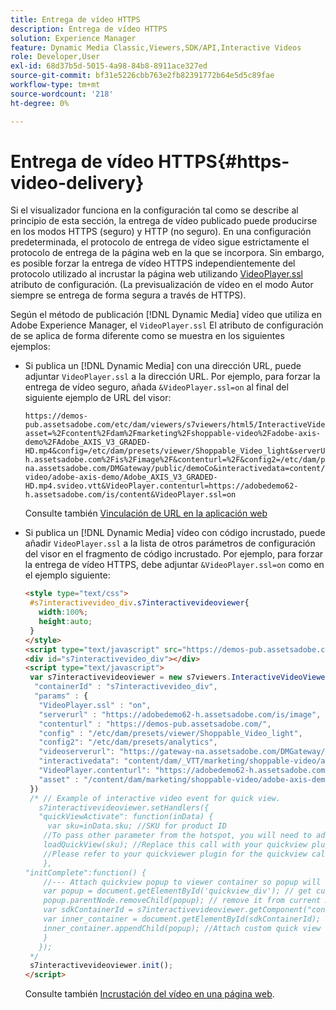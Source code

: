 ```yaml
---
title: Entrega de vídeo HTTPS
description: Entrega de vídeo HTTPS
solution: Experience Manager
feature: Dynamic Media Classic,Viewers,SDK/API,Interactive Videos
role: Developer,User
exl-id: 68d37b5d-5015-4a98-84b8-8911ace327ed
source-git-commit: bf31e5226cbb763e2fb82391772b64e5d5c89fae
workflow-type: tm+mt
source-wordcount: '218'
ht-degree: 0%

---
```


# Entrega de vídeo HTTPS{#https-video-delivery}

<!-- >[!NOTE]
>
>Secure Video Delivery only applies to AEM 6.2 with the installation of [Feature Pack-13480](https://www.adobeaemcloud.com/content/marketplace/marketplaceProxy.html?packagePath=/content/companies/public/adobe/packages/cq620/featurepack/cq-6.2.0-featurepack-13480) and to AEM 6.1 with installation of [Feature Pack NPR-15011](https://www.adobeaemcloud.com/content/marketplace/marketplaceProxy.html?packagePath=/content/companies/public/adobe/packages/cq610/featurepack/cq-6.1.0-featurepack-15011). -->

Si el visualizador funciona en la configuración tal como se describe al principio de esta sección, la entrega de vídeo publicado puede producirse en los modos HTTPS (seguro) y HTTP (no seguro). En una configuración predeterminada, el protocolo de entrega de vídeo sigue estrictamente el protocolo de entrega de la página web en la que se incorpora. Sin embargo, es posible forzar la entrega de vídeo HTTPS independientemente del protocolo utilizado al incrustar la página web utilizando [VideoPlayer.ssl](../../c-html5-aem-asset-viewers/c-html5-aem-int-video/r-html5-aem-int-video-config-attrib/r-html5-aem-int-video-config-attrib-videoplayer-ssl.md#reference-c28e1b700977493eadab5489458d7771) atributo de configuración. (La previsualización de vídeo en el modo Autor siempre se entrega de forma segura a través de HTTPS).

Según el método de publicación [!DNL Dynamic Media] vídeo que utiliza en Adobe Experience Manager, el `VideoPlayer.ssl` El atributo de configuración de se aplica de forma diferente como se muestra en los siguientes ejemplos:

* Si publica un [!DNL Dynamic Media] con una dirección URL, puede adjuntar `VideoPlayer.ssl` a la dirección URL. Por ejemplo, para forzar la entrega de vídeo seguro, añada `&VideoPlayer.ssl=on` al final del siguiente ejemplo de URL del visor:

   ```
   https://demos-pub.assetsadobe.com/etc/dam/viewers/s7viewers/html5/InteractiveVideoViewer.html?asset=%2Fcontent%2Fdam%2Fmarketing%2Fshoppable-video%2Fadobe-axis-demo%2FAdobe_AXIS_V3_GRADED-HD.mp4&config=/etc/dam/presets/viewer/Shoppable_Video_light&serverUrl=https%3A%2F%2Fadobedemo62-h.assetsadobe.com%2Fis%2Fimage%2F&contenturl=%2F&config2=/etc/dam/presets/analytics&videoserverurl=https://gateway-na.assetsadobe.com/DMGateway/public/demoCo&interactivedata=content/dam/_VTT/marketing/shoppable-video/adobe-axis-demo/Adobe_AXIS_V3_GRADED-HD.mp4.svideo.vtt&VideoPlayer.contenturl=https://adobedemo62-h.assetsadobe.com/is/content&VideoPlayer.ssl=on
   ```

   Consulte también [Vinculación de URL en la aplicación web](https://experienceleague.adobe.com/docs/experience-manager-65/assets/dynamic/linking-urls-to-yourwebapplication.html?lang=en#dynamic)

* Si publica un [!DNL Dynamic Media] vídeo con código incrustado, puede añadir `VideoPlayer.ssl` a la lista de otros parámetros de configuración del visor en el fragmento de código incrustado. Por ejemplo, para forzar la entrega de vídeo HTTPS, debe adjuntar `&VideoPlayer.ssl=on` como en el ejemplo siguiente:

   ```html {.line-numbers}
   <style type="text/css"> 
    #s7interactivevideo_div.s7interactivevideoviewer{ 
      width:100%;  
      height:auto; 
    } 
   </style> 
   <script type="text/javascript" src="https://demos-pub.assetsadobe.com/etc/dam/viewers/s7viewers/html5/js/InteractiveVideoViewer.js"></script> 
   <div id="s7interactivevideo_div"></div> 
   <script type="text/javascript"> 
    var s7interactivevideoviewer = new s7viewers.InteractiveVideoViewer({ 
     "containerId" : "s7interactivevideo_div", 
     "params" : {  
      "VideoPlayer.ssl" : "on", 
      "serverurl" : "https://adobedemo62-h.assetsadobe.com/is/image", 
      "contenturl" : "https://demos-pub.assetsadobe.com/",  
      "config" : "/etc/dam/presets/viewer/Shoppable_Video_light", 
      "config2": "/etc/dam/presets/analytics", 
      "videoserverurl": "https://gateway-na.assetsadobe.com/DMGateway/public/demoCo", 
      "interactivedata": "content/dam/_VTT/marketing/shoppable-video/adobe-axis-demo/Adobe_AXIS_V3_GRADED-HD.mp4.svideo.vtt", 
      "VideoPlayer.contenturl": "https://adobedemo62-h.assetsadobe.com/is/content", 
      "asset" : "/content/dam/marketing/shoppable-video/adobe-axis-demo/Adobe_AXIS_V3_GRADED-HD.mp4" } 
    }) 
    /* // Example of interactive video event for quick view. 
      s7interactivevideoviewer.setHandlers({  
      "quickViewActivate": function(inData) { 
        var sku=inData.sku; //SKU for product ID 
       //To pass other parameter from the hotspot, you will need to add custom parameter during the hotspot setup as parameterName=value 
       loadQuickView(sku); //Replace this call with your quickview plugin 
       //Please refer to your quickviewer plugin for the quickview call 
       },  
   "initComplete":function() {  
       //--- Attach quickview popup to viewer container so popup will work in fullscreen mode --- 
       var popup = document.getElementById('quickview_div'); // get custom quick view container 
       popup.parentNode.removeChild(popup); // remove it from current DOM 
       var sdkContainerId = s7interactivevideoviewer.getComponent("container").getInnerContainerId(); // get viewer container component 
       var inner_container = document.getElementById(sdkContainerId);  
       inner_container.appendChild(popup); //Attach custom quick view container to viewer 
       }  
      }); 
    */ 
    s7interactivevideoviewer.init(); 
   </script>
   ```

   Consulte también [Incrustación del vídeo en una página web](https://experienceleague.adobe.com/docs/experience-manager-65/assets/dynamic/linking-urls-to-yourwebapplication.html#dynamic).
